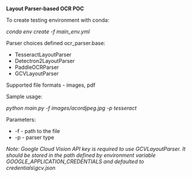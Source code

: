 **Layout Parser-based OCR POC**

To create testing environment with conda:

_conda env create -f main_env.yml_

Parser choices defined ocr_parser.base:
  - TesseractLayoutParser
  - Detectron2LayoutParser
  - PaddleOCRParser
  - GCVLayoutParser

Supported file formats - images, pdf

Sample usage:

_python main.py -f images/acordjpeg.jpg -p tesseract_

Parameters:
* -f - path to the file
* -p - parser type

_Note: Google Cloud Vision API key is required to use GCVLayoutParser. 
It should be stored in the path defined by environment variable GOOGLE_APPLICATION_CREDENTIALS and defaulted to credentials\gcv.json_

